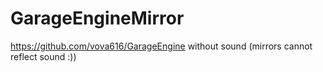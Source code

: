 GarageEngineMirror
==================

https://github.com/vova616/GarageEngine without sound (mirrors cannot reflect sound :))
